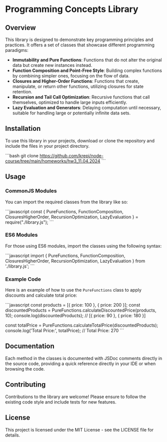 # Programming Concepts Library

## Overview

This library is designed to demonstrate key programming principles and practices. It offers a set of classes that showcase different programming paradigms:

- **Immutability and Pure Functions**: Functions that do not alter the original data but create new instances instead.
- **Function Composition and Point-Free Style**: Building complex functions by combining simpler ones, focusing on the flow of data.
- **Closures and Higher-Order Functions**: Functions that create, manipulate, or return other functions, utilizing closures for state retention.
- **Recursion and Tail Call Optimization**: Recursive functions that call themselves, optimized to handle large inputs efficiently.
- **Lazy Evaluation and Generators**: Delaying computation until necessary, suitable for handling large or potentially infinite data sets.

## Installation

To use this library in your projects, download or clone the repository and include the files in your project directory.

\```bash
git clone https://github.com/krepi/node-course/tree/main/homeworks/hw3_11.04.2024
\```

## Usage

### CommonJS Modules

You can import the required classes from the library like so:

\```javascript
const { PureFunctions, FunctionComposition, ClosuresHigherOrder, RecursionOptimization, LazyEvaluation } = require("./library.js");
\```

### ES6 Modules

For those using ES6 modules, import the classes using the following syntax:

\```javascript
import { PureFunctions, FunctionComposition, ClosuresHigherOrder, RecursionOptimization, LazyEvaluation } from './library.js';
\```

### Example Code

Here is an example of how to use the `PureFunctions` class to apply discounts and calculate total price:

\```javascript
const products = [{ price: 100 }, { price: 200 }];
const discountedProducts = PureFunctions.calculateDiscountedPrice(products, 10);
console.log(discountedProducts); // [{ price: 90 }, { price: 180 }]

const totalPrice = PureFunctions.calculateTotalPrice(discountedProducts);
console.log('Total Price:', totalPrice); // Total Price: 270
\```

## Documentation

Each method in the classes is documented with JSDoc comments directly in the source code, providing a quick reference directly in your IDE or when browsing the code.

## Contributing

Contributions to the library are welcome! Please ensure to follow the existing code style and include tests for new features.

## License

This project is licensed under the MIT License - see the LICENSE file for details.
